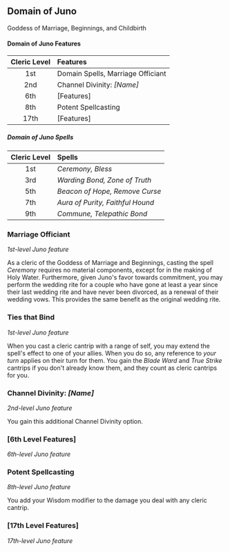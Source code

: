 ## Domain of Juno

Goddess of Marriage, Beginnings, and Childbirth

#### Domain of Juno Features

| Cleric Level | Features                          |
| :----------: | :-------------------------------- |
|     1st      | Domain Spells, Marriage Officiant |
|     2nd      | Channel Divinity: _[Name]_        |
|     6th      | [Features]                        |
|     8th      | Potent Spellcasting               |
|     17th     | [Features]                        |

##### Domain of Juno Spells

| Cleric Level | Spells                           |
| :----------: | :------------------------------- |
|     1st      | _Ceremony, Bless_                |
|     3rd      | _Warding Bond, Zone of Truth_    |
|     5th      | _Beacon of Hope, Remove Curse_   |
|     7th      | _Aura of Purity, Faithful Hound_ |
|     9th      | _Commune, Telepathic Bond_       |

### Marriage Officiant

_1st-level Juno feature_

As a cleric of the Goddess of Marriage and Beginnings, casting the spell _Ceremony_ requires no material components, except for in the making of Holy Water. Furthermore, given Juno's favor towards commitment, you may perform the wedding rite for a couple who have gone at least a year since their last wedding rite and have never been divorced, as a renewal of their wedding vows. This provides the same benefit as the original wedding rite.

### Ties that Bind

_1st-level Juno feature_

When you cast a cleric cantrip with a range of self, you may extend the spell's effect to one of your allies. When you do so, any reference to *your turn* applies on their turn for them. You gain the _Blade Ward_ and _True Strike_ cantrips if you don't already know them, and they count as cleric cantrips for you.

### Channel Divinity: _[Name]_

_2nd-level Juno feature_

You gain this additional Channel Divinity option.

### [6th Level Features]

_6th-level Juno feature_

### Potent Spellcasting

_8th-level Juno feature_

You add your Wisdom modifier to the damage you deal with any cleric cantrip.

### [17th Level Features]

_17th-level Juno feature_
